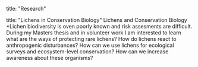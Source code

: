 title: "Research"

title: "Lichens in Conservation Biology"
Lichens and Conservation Biology
*Lichen biodiversity is oven poorly known and risk assesments are difficult. During my Masters thesis and in volunteer work I am interested to learn what are the ways of protecting rare lichens? How do lichens react to anthropogenic disturbances? How can we use lichens for ecological surveys and ecosystem-level conservation? How can we increase awareness about these organisms?
